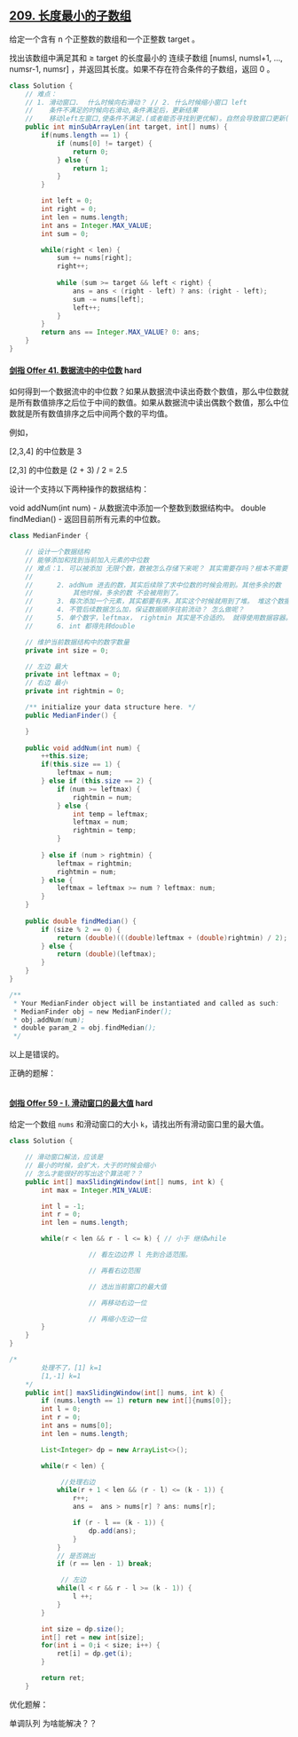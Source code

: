 ## [209. 长度最小的子数组](https://leetcode-cn.com/problems/minimum-size-subarray-sum/)

给定一个含有 n 个正整数的数组和一个正整数 target 。

找出该数组中满足其和 ≥ target 的长度最小的 连续子数组 [numsl, numsl+1, ..., numsr-1, numsr] ，并返回其长度。如果不存在符合条件的子数组，返回 0 。

```java
class Solution {
    // 难点：
    // 1. 滑动窗口.  什么时候向右滑动？ // 2. 什么时候缩小窗口 left
    //    条件不满足的时候向右滑动,条件满足后，更新结果
    //    移动left左窗口,使条件不满足.(或者能否寻找到更优解)。自然会导致窗口更新(因为移动left，不满足，下次right将会移动)
    public int minSubArrayLen(int target, int[] nums) {
        if(nums.length == 1) {
            if (nums[0] != target) {
                return 0;
            } else {
                return 1;
            }
        }

        int left = 0;
        int right = 0;
        int len = nums.length;
        int ans = Integer.MAX_VALUE;
        int sum = 0;

        while(right < len) {
            sum += nums[right];
            right++;
            
            while (sum >= target && left < right) {
                ans = ans < (right - left) ? ans: (right - left);
                sum -= nums[left];
                left++;
            }
        }
        return ans == Integer.MAX_VALUE? 0: ans;
    }
}
```







#### [剑指 Offer 41. 数据流中的中位数](https://leetcode-cn.com/problems/shu-ju-liu-zhong-de-zhong-wei-shu-lcof/) hard

如何得到一个数据流中的中位数？如果从数据流中读出奇数个数值，那么中位数就是所有数值排序之后位于中间的数值。如果从数据流中读出偶数个数值，那么中位数就是所有数值排序之后中间两个数的平均值。

例如，

[2,3,4] 的中位数是 3

[2,3] 的中位数是 (2 + 3) / 2 = 2.5

设计一个支持以下两种操作的数据结构：

void addNum(int num) - 从数据流中添加一个整数到数据结构中。
double findMedian() - 返回目前所有元素的中位数。

```java
class MedianFinder {

    // 设计一个数据结构
    // 能够添加和找到当前加入元素的中位数
    // 难点：1. 可以被添加 无限个数，数被怎么存储下来呢？ 其实需要存吗？根本不需要
    //      
    //      2. addNum 进去的数，其实后续除了求中位数的时候会用到。其他多余的数
    //          其他时候，多余的数 不会被用到了。
    //      3. 每次添加一个元素，其实都要有序，其实这个时候就用到了堆。 堆这个数据结构能维持顺序。
    //      4. 不管后续数据怎么加，保证数据顺序往前流动？ 怎么做呢？
    //      5. 单个数字，leftmax， rightmin 其实是不合适的。 就得使用数据容器。
    //      6. int 都得先转double

    // 维护当前数据结构中的数字数量
    private int size = 0;

    // 左边 最大
    private int leftmax = 0;
    // 右边 最小
    private int rightmin = 0;

    /** initialize your data structure here. */
    public MedianFinder() {

    }
    
    public void addNum(int num) {
        ++this.size;
        if(this.size == 1) {
            leftmax = num;
        } else if (this.size == 2) {
            if (num >= leftmax) {
                rightmin = num;
            } else {
                int temp = leftmax;
                leftmax = num;
                rightmin = temp;
            }
           
        } else if (num > rightmin) {
            leftmax = rightmin;
            rightmin = num;
        } else {
            leftmax = leftmax >= num ? leftmax: num;
        }
    }
    
    public double findMedian() {
        if (size % 2 == 0) {
            return (double)(((double)leftmax + (double)rightmin) / 2);
        } else {
            return (double)(leftmax);
        }
    }
}

/**
 * Your MedianFinder object will be instantiated and called as such:
 * MedianFinder obj = new MedianFinder();
 * obj.addNum(num);
 * double param_2 = obj.findMedian();
 */
```



以上是错误的。



正确的题解：

```
```







#### [剑指 Offer 59 - I. 滑动窗口的最大值](https://leetcode-cn.com/problems/hua-dong-chuang-kou-de-zui-da-zhi-lcof/) hard

给定一个数组 `nums` 和滑动窗口的大小 `k`，请找出所有滑动窗口里的最大值。

```java
class Solution {

    // 滑动窗口解法，应该是
    // 最小的时候，会扩大，大于的时候会缩小
    // 怎么才能很好的写出这个算法呢？？
    public int[] maxSlidingWindow(int[] nums, int k) {
        int max = Integer.MIN_VALUE:

        int l = -1;
        int r = 0;
        int len = nums.length;

        while(r < len && r - l <= k) { // 小于 继续while

                    // 看左边边界 l 先到合适范围。

                    // 再看右边范围

                    // 选出当前窗口的最大值

                    // 再移动右边一位

                    // 再缩小左边一位
        }
    }
}
```



```java
/*  
        处理不了，[1] k=1
        [1,-1] k=1
    */
    public int[] maxSlidingWindow(int[] nums, int k) {
        if (nums.length == 1) return new int[]{nums[0]};
        int l = 0;
        int r = 0;
        int ans = nums[0];
        int len = nums.length;

        List<Integer> dp = new ArrayList<>();

        while(r < len) {

             //处理右边
            while(r + 1 < len && (r - l) <= (k - 1)) {
                r++;
                ans =  ans > nums[r] ? ans: nums[r];

                if (r - l == (k - 1)) {
                    dp.add(ans);
                } 
            }
            // 是否跳出
            if (r == len - 1) break;

             // 左边   
            while(l < r && r - l >= (k - 1)) {
                l ++;
            }
        }

        int size = dp.size();
        int[] ret = new int[size];
        for(int i = 0;i < size; i++) {
            ret[i] = dp.get(i);
        }

        return ret;
    }
```





优化题解：

单调队列 为啥能解决？？